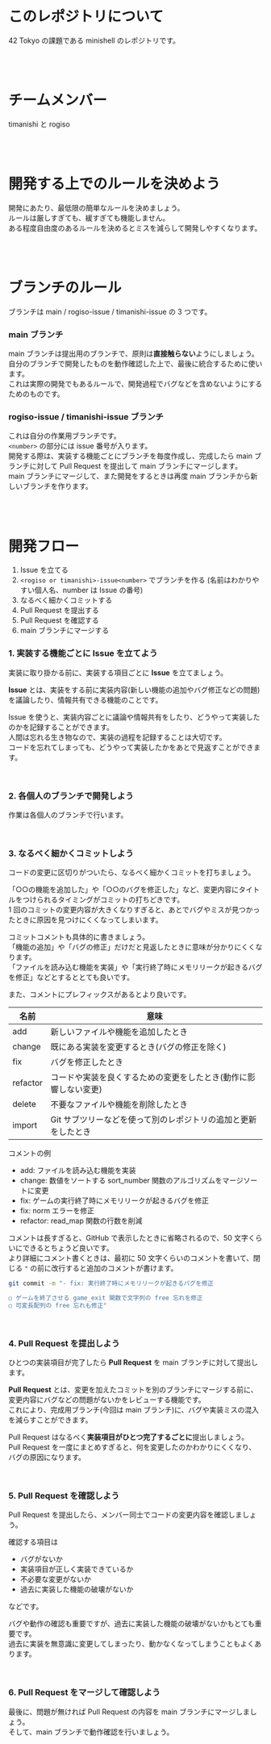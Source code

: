 # このレポジトリについて
42 Tokyo の課題である minishell のレポジトリです。

<br>
<br>

# チームメンバー
timanishi と rogiso

<br>
<br>

# 開発する上でのルールを決めよう
開発にあたり、最低限の簡単なルールを決めましょう。<br>
ルールは厳しすぎても、緩すぎても機能しません。<br>
ある程度自由度のあるルールを決めるとミスを減らして開発しやすくなります。

<br>
<br>

# ブランチのルール
ブランチは main / rogiso-issue<number> / timanishi-issue<number> の 3 つです。

### main ブランチ
main ブランチは提出用のブランチで、原則は**直接触らない**ようにしましょう。<br>
自分のブランチで開発したものを動作確認した上で、最後に統合するために使います。<br>
これは実際の開発でもあるルールで、開発過程でバグなどを含めないようにするためのものです。

### rogiso-issue<number> / timanishi-issue<number> ブランチ
これは自分の作業用ブランチです。<br>
`<number>` の部分には issue 番号が入ります。<br>
開発する際は、実装する機能ごとにブランチを毎度作成し、完成したら main ブランチに対して Pull Request を提出して main ブランチにマージします。<br>
main ブランチにマージして、また開発をするときは再度 main ブランチから新しいブランチを作ります。

<br>
<br>

# 開発フロー

1. Issue を立てる
2. `<rogiso or timanishi>-issue<number>` でブランチを作る (名前はわかりやすい個人名、number は Issue の番号)
3. なるべく細かくコミットする
4. Pull Request を提出する
5. Pull Request を確認する
6. main ブランチにマージする

### 1. 実装する機能ごとに Issue を立てよう
実装に取り掛かる前に、実装する項目ごとに **Issue** を立てましょう。

**Issue** とは、実装をする前に実装内容(新しい機能の追加やバグ修正などの問題)を議論したり、情報共有できる機能のことです。

Issue を使うと、実装内容ごとに議論や情報共有をしたり、どうやって実装したのかを記録することができます。<br>
人間は忘れる生き物なので、実装の過程を記録することは大切です。<br>
コードを忘れてしまっても、どうやって実装したかをあとで見返すことができます。

<br>

### 2. 各個人のブランチで開発しよう
作業は各個人のブランチで行います。

<br>

### 3. なるべく細かくコミットしよう
コードの変更に区切りがついたら、なるべく細かくコミットを打ちましょう。

「○○の機能を追加した」や「○○のバグを修正した」など、変更内容にタイトルをつけられるタイミングがコミットの打ちどきです。<br>
1 回のコミットの変更内容が大きくなりすぎると、あとでバグやミスが見つかったときに原因を見つけにくくなってしまいます。

コミットコメントも具体的に書きましょう。<br>
「機能の追加」や「バグの修正」だけだと見返したときに意味が分かりにくくなります。<br>
「ファイルを読み込む機能を実装」や「実行終了時にメモリリークが起きるバグを修正」などとするととても良いです。

また、コメントにプレフィックスがあるとより良いです。

| 名前     | 意味                                                        |
| -------- | ---------------------------------------------------------- |
| add      | 新しいファイルや機能を追加したとき                            |
| change   | 既にある実装を変更するとき(バグの修正を除く)                   |
| fix      | バグを修正したとき                                           |
| refactor | コードや実装を良くするための変更をしたとき(動作に影響しない変更) |
| delete   | 不要なファイルや機能を削除したとき                            |
| import   | Git サブツリーなどを使って別のレポジトリの追加と更新をしたとき  |

コメントの例
- add: ファイルを読み込む機能を実装
- change: 数値をソートする sort_number 関数のアルゴリズムをマージソートに変更
- fix: ゲームの実行終了時にメモリリークが起きるバグを修正
- fix: norm エラーを修正
- refactor: read_map 関数の行数を削減

コメントは長すぎると、GitHub で表示したときに省略されるので、50 文字くらいにできるとちょうど良いです。<br>
より詳細にコメント書くときは、最初に 50 文字くらいのコメントを書いて、閉じる `"` の前に改行すると追加のコメントが書けます。

```bash
git commit -m "- fix: 実行終了時にメモリリークが起きるバグを修正

○ ゲームを終了させる game_exit 関数で文字列の free 忘れを修正
○ 可変長配列の free 忘れも修正"
```

<br>

### 4. Pull Request を提出しよう
ひとつの実装項目が完了したら **Pull Request** を main ブランチに対して提出します。

**Pull Request** とは、変更を加えたコミットを別のブランチにマージする前に、変更内容にバグなどの問題がないかをレビューする機能です。<br>
これにより、完成用ブランチ(今回は main ブランチ)に、バグや実装ミスの混入を減らすことができます。

Pull Request はなるべく**実装項目がひとつ完了するごとに**提出しましょう。<br>
Pull Request を一度にまとめすぎると、何を変更したのかわかりにくくなり、バグの原因になります。

<br>

### 5. Pull Request を確認しよう
Pull Request を提出したら、メンバー同士でコードの変更内容を確認しましょう。

確認する項目は

- バグがないか
- 実装項目が正しく実装できているか
- 不必要な変更がないか
- 過去に実装した機能の破壊がないか

などです。

バグや動作の確認も重要ですが、過去に実装した機能の破壊がないかもとても重要です。<br>
過去に実装を無意識に変更してしまったり、動かなくなってしまうこともよくあります。

<br>

### 6. Pull Request をマージして確認しよう
最後に、問題が無ければ Pull Request の内容を main ブランチにマージしましょう。<br>
そして、main ブランチで動作確認を行いましょう。